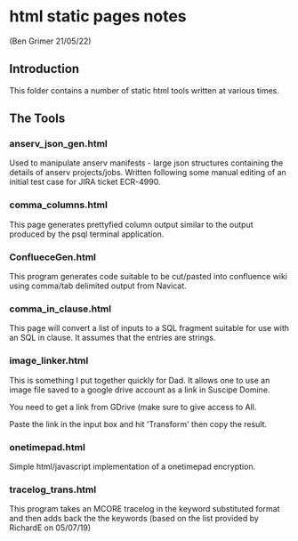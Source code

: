 # html static pages notes
(Ben Grimer 21/05/22)

## Introduction
This folder contains a number of static html tools written 
at various times.

## The Tools

### anserv_json_gen.html
Used to manipulate anserv manifests - large json structures containing the
details of anserv projects/jobs. Written following some manual editing of
an initial test case for JIRA ticket ECR-4990.

### comma_columns.html
This page generates prettyfied column output similar to the output 
produced by the psql terminal application.

### ConflueceGen.html
This program generates code suitable to be cut/pasted into confluence wiki
using comma/tab delimited output from Navicat.

### comma_in_clause.html
This page will convert a list of inputs to a SQL fragment 
suitable for use with an SQL in clause. It assumes that the 
entries are strings.

### image_linker.html
This is something I put together quickly for Dad.
It allows one to use an image file saved to a google drive
account as a link in Suscipe Domine.

You need to get a link from GDrive (make sure to give access
to All.

Paste the link in the input box and hit 'Transform' then
copy the result.

### onetimepad.html
Simple html/javascript implementation of a onetimepad encryption.

### tracelog_trans.html
This program takes an MCORE tracelog in the keyword substituted format and then
adds back the the keywords (based on the list provided by RichardE on 05/07/19)

